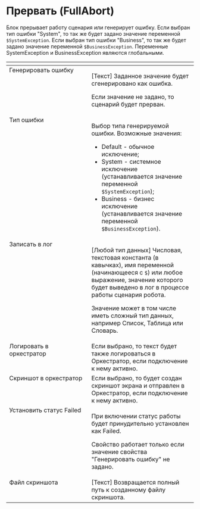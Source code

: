 # Прервать (FullAbort)

Блок прерывает работу сценария или генерирует ошибку. Если выбран тип ошибки "System", то так же будет задано значение переменной `$SystemException`. Если выбран тип ошибки "Business", то так же будет задано значение переменной `$BusinessException`. Переменные SystemException и BusinessException являются глобальными.

<table data-header-hidden><thead><tr><th width="255" valign="top"></th><th width="310" valign="top"></th></tr></thead><tbody><tr><td valign="top">Генерировать ошибку</td><td valign="top"><p>[Текст] Заданное значение будет сгенерировано как ошибка. </p><p></p><p>Если значение не задано, то сценарий будет прерван.</p></td></tr><tr><td valign="top">Тип ошибки</td><td valign="top"><p>Выбор типа генерируемой ошибки. Возможные значения: </p><ul><li>Default - обычное исключение; </li><li>System - системное исключение (устанавливается значение переменной <code>$SystemException</code>); </li><li>Business - бизнес исключение (устанавливается значение переменной <code>$BusinessException</code>).</li></ul></td></tr><tr><td valign="top">Записать в лог</td><td valign="top"><p>[Любой тип данных] Числовая, текстовая константа (в кавычках), имя переменной (начинающееся с <code>$</code>) или любое выражение, значение которого будет выведено в лог в процессе работы сценария робота. </p><p></p><p>Значение может в том числе иметь сложный тип данных, например Список, Таблица или Словарь.</p></td></tr><tr><td valign="top">Логировать в оркестратор</td><td valign="top">Если выбрано, то текст будет также логироваться в Оркестратор, если подключение к нему активно.</td></tr><tr><td valign="top">Скриншот в оркестратор</td><td valign="top">Если выбрано, то будет создан скриншот экрана и отправлен в Оркестратор, если подключение к нему активно.</td></tr><tr><td valign="top">Установить статус Failed</td><td valign="top"><p>При включении статус работы будет принудительно установлен как Failed. </p><p></p><p>Свойство работает только если значение свойства "Генерировать ошибку" не задано.</p></td></tr><tr><td valign="top">Файл скриншота</td><td valign="top">[Текст] Возвращается полный путь к созданному файлу скриншота.</td></tr></tbody></table>
